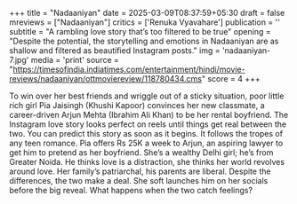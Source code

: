 +++
title = "Nadaaniyan"
date = 2025-03-09T08:37:59+05:30
draft = false
mreviews = ["Nadaaniyan"]
critics = ['Renuka Vyavahare']
publication = ''
subtitle = "A rambling love story that’s too filtered to be true"
opening = "Despite the potential, the storytelling and emotions in Nadaaniyan are as shallow and filtered as beautified Instagram posts."
img = 'nadaaniyan-7.jpg'
media = 'print'
source = "https://timesofindia.indiatimes.com/entertainment/hindi/movie-reviews/nadaaniyan/ottmoviereview/118780434.cms"
score = 4
+++

To win over her best friends and wriggle out of a sticky situation, poor little rich girl Pia Jaisingh (Khushi Kapoor) convinces her new classmate, a career-driven Arjun Mehta (Ibrahim Ali Khan) to be her rental boyfriend. The Instagram love story looks perfect on reels until things get real between the two. You can predict this story as soon as it begins. It follows the tropes of any teen romance. Pia offers Rs 25K a week to Arjun, an aspiring lawyer to get him to pretend as her boyfriend. She’s a wealthy Delhi girl; he’s from Greater Noida. He thinks love is a distraction, she thinks her world revolves around love. Her family’s patriarchal, his parents are liberal. Despite the differences, the two make a deal. She soft launches him on her socials before the big reveal. What happens when the two catch feelings?
